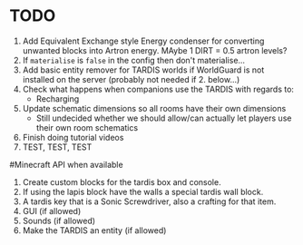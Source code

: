 # TODO
1. Add Equivalent Exchange style Energy condenser for converting unwanted blocks into Artron energy. MAybe 1 DIRT = 0.5 artron levels?
2. If `materialise` is `false` in  the config then don't materialise...
3. Add basic entity remover for TARDIS worlds if WorldGuard is not installed on the server (probably not needed if 2. below...)
5. Check what happens when companions use the TARDIS with regards to:
   - Recharging
6. Update schematic dimensions so all rooms have their own dimensions
   - Still undecided whether we should allow/can actually let players use their own room schematics
7. Finish doing tutorial videos
8. TEST, TEST, TEST

#Minecraft API when available
1. Create custom blocks for the tardis box and console.
2. If using the lapis block have the walls a special tardis wall block.
3. A tardis key that is a Sonic Screwdriver, also a crafting for that item.
4. GUI (if allowed)
5. Sounds (if allowed)
6. Make the TARDIS an entity (if allowed)
